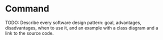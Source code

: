 # Command

TODO: Describe every software design pattern: goal, advantages, disadvantages, when to use it, and an example with a class diagram and a link to the source code.
